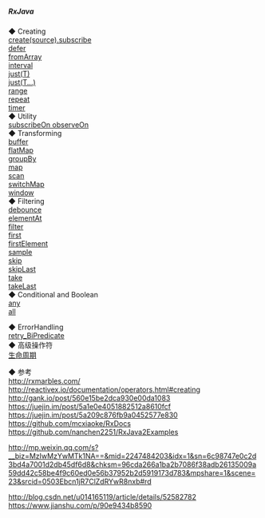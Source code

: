 ##### RxJava
◆ Creating  
[create(source).subscribe ](source/Creating/create.md)  
[defer](source/Creating/defer.md)  
[fromArray](source/Creating/fromArray.md)  
[interval](source/Creating/interval.md)  
[just(T)](source/Creating/just.md)  
[just(T...)](source/Creating/just.md)  
[range](source/Creating/range.md)  
[repeat](source/Creating/repeat.md)  
[timer](source/Creating/timer.md)  
◆ Utility  
[subscribeOn  observeOn](source/Utility/Scheduler.md)  
◆ Transforming  
[buffer](source/Transforming/buffer.md)  
[flatMap](source/Transforming/flatMap.md)  
[groupBy](source/Transforming/groupBy.md)  
[map](source/Transforming/map.md)  
[scan](source/Transforming/scan.md)  
[switchMap](source/Transforming/switchMap.md)  
[window](source/Transforming/window.md)  
◆ Filtering  
[debounce](source/Filtering/debounce.md)  
[elementAt](source/Filtering/elementAt.md)  
[filter](source/Filtering/filter.md)  
[first](source/Filtering/first.md)  
[firstElement](source/Filtering/firstElement.md)   
[sample](source/Filtering/sample.md)  
[skip](source/Filtering/skip.md)  
[skipLast](source/Filtering/skipLast.md)  
[take](source/Filtering/take.md)  
[takeLast](source/Filtering/takeLast.md)  
◆ Conditional and Boolean  
[any](source/ConditionalAndBoolean/any.md)   
[all](source/ConditionalAndBoolean/all.md)   

◆ ErrorHandling  
[retry_BiPredicate](source/ErrorHandling/retry_BiPredicate.md)  
◆ 高级操作符  
[生命周期](lifecycle/Lifecycle.md)  

◆  参考  
http://rxmarbles.com/  
http://reactivex.io/documentation/operators.html#creating  
http://gank.io/post/560e15be2dca930e00da1083  
https://juejin.im/post/5a1e0e4051882512a8610fcf  
https://juejin.im/post/5a209c876fb9a0452577e830  
https://github.com/mcxiaoke/RxDocs  
https://github.com/nanchen2251/RxJava2Examples  

http://mp.weixin.qq.com/s?__biz=MzIwMzYwMTk1NA==&mid=2247484203&idx=1&sn=6c98747e0c2d3bd4a7001d2db45df6d8&chksm=96cda266a1ba2b7086f38adb26135009a59dd42c58be4f9c60ed0e56b37952b2d5919173d783&mpshare=1&scene=23&srcid=0503Ebcn1jR7ClZdRYwR8nxb#rd  

http://blog.csdn.net/u014165119/article/details/52582782  
https://www.jianshu.com/p/90e9434b8590  





